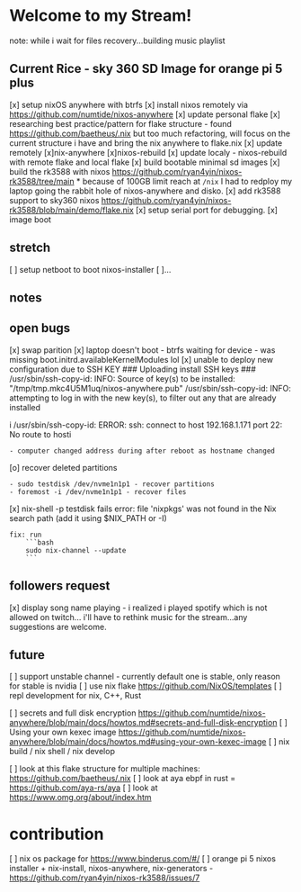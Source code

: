 # Welcome to my Stream!

note: while i wait for files recovery...building music playlist

## Current Rice - sky 360 SD Image for orange pi 5 plus
[x] setup nixOS anywhere with btrfs
[x] install nixos remotely via https://github.com/numtide/nixos-anywhere
[x] update personal flake
    [x] researching best practice/pattern for flake structure - found https://github.com/baetheus/.nix but too much refactoring, will focus on the current structure i have and bring the nix anywhere to flake.nix
    [x] update remotely 
    [x]nix-anywhere
    [x]nixos-rebuild
[x] update localy - nixos-rebuild with remote flake and local flake
[x] build bootable minimal sd images
    [x] build the rk3588 with nixos 
        https://github.com/ryan4yin/nixos-rk3588/tree/main
        * because of 100GB limit reach at `/nix` I had to redploy my laptop going the rabbit hole of nixos-anywhere and disko. 
    [x] add rk3588 support to sky360 nixos
        https://github.com/ryan4yin/nixos-rk3588/blob/main/demo/flake.nix
        [x] setup serial port for debugging.
        [x] image boot

## stretch
[ ] setup netboot to boot nixos-installer 
[ ]...

## notes

## open bugs

[x] swap parition
[x] laptop doesn't boot - btrfs waiting for device
    - was missing boot.initrd.availableKernelModules lol
[x] unable to deploy new configuration due to SSH KEY 
    ### Uploading install SSH keys ###
	/usr/sbin/ssh-copy-id: INFO: Source of key(s) to be installed: "/tmp/tmp.mkc4U5M1uq/nixos-anywhere.pub"
	/usr/sbin/ssh-copy-id: INFO: attempting to log in with the new key(s), to filter out any that are already installed

i	/usr/sbin/ssh-copy-id: ERROR: ssh: connect to host 192.168.1.171 port 22: No route to hosti

	- computer changed address during after reboot as hostname changed

[o] recover deleted partitions

    - sudo testdisk /dev/nvme1n1p1 - recover partitions
    - foremost -i /dev/nvme1n1p1 - recover files


[x] nix-shell -p testdisk fails 
    error: file 'nixpkgs' was not found in the Nix search path (add it using $NIX_PATH or -I)

    fix: run 
        ```bash
        sudo nix-channel --update
        ```

## followers request

[x] display song name playing - i realized i played spotify which is not allowed on twitch... i'll have to rethink music for the stream...any suggestions are welcome. 

## future

[ ] support unstable channel - currently default one is stable, only reason for stable is nvidia
[ ] use nix flake https://github.com/NixOS/templates
[ ] repl development for nix, C++, Rust

[ ] secrets and full disk encryption
    https://github.com/numtide/nixos-anywhere/blob/main/docs/howtos.md#secrets-and-full-disk-encryption
[ ] Using your own kexec image
    https://github.com/numtide/nixos-anywhere/blob/main/docs/howtos.md#using-your-own-kexec-image
[ ] nix build / nix shell / nix develop

[ ] look at this flake structure for multiple machines: https://github.com/baetheus/.nix
[ ] look at aya ebpf in rust = https://github.com/aya-rs/aya
[ ] look at https://www.omg.org/about/index.htm

# contribution

[ ] nix os package for https://www.binderus.com/#/ 
[ ] orange pi 5 nixos installer + nix-install, nixos-anywhere, nix-generators - https://github.com/ryan4yin/nixos-rk3588/issues/7